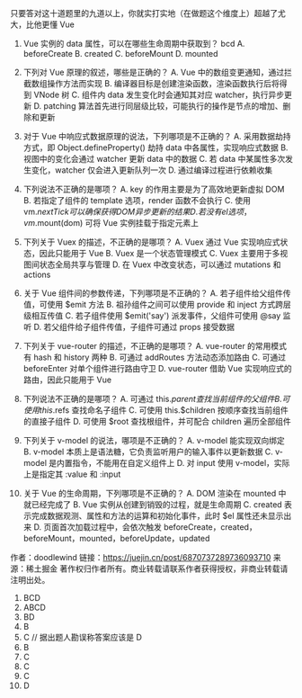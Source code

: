 只要答对这十道题里的九道以上，你就实打实地（在做题这个维度上）超越了尤大，比他更懂 Vue


1. Vue 实例的 data 属性，可以在哪些生命周期中获取到？ bcd
A. beforeCreate
B. created
C. beforeMount
D. mounted

2. 下列对 Vue 原理的叙述，哪些是正确的？
A. Vue 中的数组变更通知，通过拦截数组操作方法而实现
B. 编译器目标是创建渲染函数，渲染函数执行后将得到 VNode 树
C. 组件内 data 发生变化时会通知其对应 watcher，执行异步更新
D. patching 算法首先进行同层级比较，可能执行的操作是节点的增加、删除和更新

3. 对于 Vue 中响应式数据原理的说法，下列哪项是不正确的？
A. 采用数据劫持方式，即 Object.defineProperty() 劫持 data 中各属性，实现响应式数据
B. 视图中的变化会通过 watcher 更新 data 中的数据
C. 若 data 中某属性多次发生变化，watcher 仅会进入更新队列一次
D. 通过编译过程进行依赖收集

4. 下列说法不正确的是哪项？
A. key 的作用主要是为了高效地更新虚拟 DOM
B. 若指定了组件的 template 选项，render 函数不会执行
C. 使用 vm.$nextTick 可以确保获得 DOM 异步更新的结果
D. 若没有 el 选项，vm.$mount(dom) 可将 Vue 实例挂载于指定元素上

5. 下列关于 Vuex 的描述，不正确的是哪项？
A. Vuex 通过 Vue 实现响应式状态，因此只能用于 Vue
B. Vuex 是一个状态管理模式
C. Vuex 主要用于多视图间状态全局共享与管理
D. 在 Vuex 中改变状态，可以通过 mutations 和 actions

6. 关于 Vue 组件间的参数传递，下列哪项是不正确的？
A. 若子组件给父组件传值，可使用 $emit 方法
B. 祖孙组件之间可以使用 provide 和 inject 方式跨层级相互传值
C. 若子组件使用 $emit('say') 派发事件，父组件可使用 @say 监听
D. 若父组件给子组件传值，子组件可通过 props 接受数据

7. 下列关于 vue-router 的描述，不正确的是哪项？
A. vue-router 的常用模式有 hash 和 history 两种
B. 可通过 addRoutes 方法动态添加路由
C. 可通过 beforeEnter 对单个组件进行路由守卫
D. vue-router 借助 Vue 实现响应式的路由，因此只能用于 Vue

8. 下列说法不正确的是哪项？
A. 可通过 this.$parent 查找当前组件的父组件
B. 可使用 this.$refs 查找命名子组件
C. 可使用 this.$children 按顺序查找当前组件的直接子组件
D. 可使用 $root 查找根组件，并可配合 children 遍历全部组件

9. 下列关于 v-model 的说法，哪项是不正确的？
A. v-model 能实现双向绑定
B. v-model 本质上是语法糖，它负责监听用户的输入事件以更新数据
C. v-model 是内置指令，不能用在自定义组件上
D. 对 input 使用 v-model，实际上是指定其 :value 和 :input

10. 关于 Vue 的生命周期，下列哪项是不正确的？
A. DOM 渲染在 mounted 中就已经完成了
B. Vue 实例从创建到销毁的过程，就是生命周期
C. created 表示完成数据观测、属性和方法的运算和初始化事件，此时 $el 属性还未显示出来
D. 页面首次加载过程中，会依次触发 beforeCreate，created，beforeMount，mounted，beforeUpdate，updated

作者：doodlewind
链接：https://juejin.cn/post/6870737289736093710
来源：稀土掘金
著作权归作者所有。商业转载请联系作者获得授权，非商业转载请注明出处。








1. BCD
2. ABCD
3. BD
4. B
5. C // 据出题人勘误称答案应该是 D
6. B
7. C
8. C
9. C
10. D
